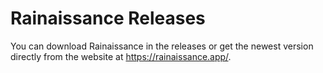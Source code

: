 # Rainaissance Releases

You can download Rainaissance in the releases or get the newest version directly from the website at https://rainaissance.app/.
